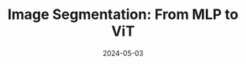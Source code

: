 ---
title: "Image Segmentation: From MLP to ViT"
collection: teaching
type: "PSL week Machine Learning for Science and Engineering"
venue: "Mines Paris - PSL University"
date: 2024-05-03
location: "Paris, France"
---